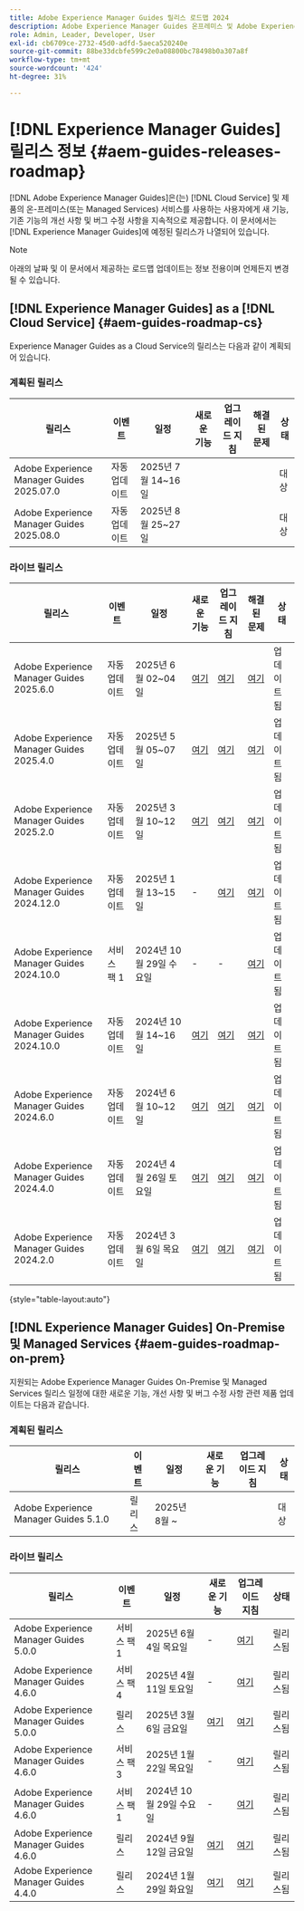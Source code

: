 ```yaml
---
title: Adobe Experience Manager Guides 릴리스 로드맵 2024
description: Adobe Experience Manager Guides 온프레미스 및 Adobe Experience Manager Guides as a Cloud Service의 라이브 및 예정된 릴리스에 대한 정보를 가져옵니다
role: Admin, Leader, Developer, User
exl-id: cb6709ce-2732-45d0-adfd-5aeca520240e
source-git-commit: 88be33dcbfe599c2e0a08800bc78498b0a307a8f
workflow-type: tm+mt
source-wordcount: '424'
ht-degree: 31%

---
```


# [!DNL Experience Manager Guides] 릴리스 정보 {#aem-guides-releases-roadmap}

[!DNL Adobe Experience Manager Guides]은(는) [!DNL Cloud Service] 및 제품의 온-프레미스(또는 Managed Services) 서비스를 사용하는 사용자에게 새 기능, 기존 기능의 개선 사항 및 버그 수정 사항을 지속적으로 제공합니다. 이 문서에서는 [!DNL Experience Manager Guides]에 예정된 릴리스가 나열되어 있습니다.

>[!NOTE]
>
>아래의 날짜 및 이 문서에서 제공하는 로드맵 업데이트는 정보 전용이며 언제든지 변경될 수 있습니다.

## [!DNL Experience Manager Guides] as a [!DNL Cloud Service] {#aem-guides-roadmap-cs}

Experience Manager Guides as a Cloud Service의 릴리스는 다음과 같이 계획되어 있습니다.

### 계획된 릴리스


| 릴리스 | 이벤트 | 일정 | 새로운 기능 | 업그레이드 지침 | 해결된 문제 | 상태 |
|---|---|---|---|---|---|---|
| Adobe Experience Manager Guides 2025.07.0 | 자동 업데이트 | 2025년 7월 14~16일 |  |  |  | 대상 |
| Adobe Experience Manager Guides 2025.08.0 | 자동 업데이트 | 2025년 8월 25~27일 |  |  |  | 대상 |

### 라이브 릴리스

| 릴리스 | 이벤트 | 일정 | 새로운 기능 | 업그레이드 지침 | 해결된 문제 | 상태 |
|---|---|---|---|---|---|---|
| Adobe Experience Manager Guides 2025.6.0 | 자동 업데이트 | 2025년 6월 02~04일 | [여기](whats-new-2025-06-0.md) | [여기](upgrade-instructions-2025-06-0.md) | [여기](fixed-issues-2025-06-0.md) | 업데이트됨 |
| Adobe Experience Manager Guides 2025.4.0 | 자동 업데이트 | 2025년 5월 05~07일 | [여기](whats-new-2025-04-0.md) | [여기](upgrade-instructions-2025-04-0.md) | [여기](fixed-issues-2025-04-0.md) | 업데이트됨 |
| Adobe Experience Manager Guides 2025.2.0 | 자동 업데이트 | 2025년 3월 10~12일 | [여기](whats-new-2025-02-0.md) | [여기](upgrade-instructions-2025-02-0.md) | [여기](fixed-issues-2025-02-0.md) | 업데이트됨 |
| Adobe Experience Manager Guides 2024.12.0 | 자동 업데이트 | 2025년 1월 13~15일 | - | [여기](upgrade-instructions-2024-12-0.md) | [여기](fixed-issues-2024-12-0.md) | 업데이트됨 |
| Adobe Experience Manager Guides 2024.10.0 | 서비스 팩 1 | 2024년 10월 29일 수요일 | - | - | [여기](fixed-issues-2024-10-0-sp1.md) | 업데이트됨 |
| Adobe Experience Manager Guides 2024.10.0 | 자동 업데이트 | 2024년 10월 14~16일 | [여기](whats-new-2024-10-0.md) | [여기](upgrade-instructions-2024-10-0.md) | [여기](fixed-issues-2024-10-0.md) | 업데이트됨 |
| Adobe Experience Manager Guides 2024.6.0 | 자동 업데이트 | 2024년 6월 10~12일 | [여기](whats-new-2024-06-0.md) | [여기](upgrade-instructions-2024-06-0.md) | [여기](fixed-issues-2024-06-0.md) | 업데이트됨 |
| Adobe Experience Manager Guides 2024.4.0 | 자동 업데이트 | 2024년 4월 26일 토요일 | [여기](whats-new-2024-04-0.md) | [여기](upgrade-instructions-2024-04-0.md) | [여기](fixed-issues-2024-04-0.md) | 업데이트됨 |
| Adobe Experience Manager Guides 2024.2.0 | 자동 업데이트 | 2024년 3월 6일 목요일 | [여기](whats-new-2024-2-0.md) | [여기](upgrade-instructions-2024-2-0.md) | [여기](fixed-issues-2024-2-0.md) | 업데이트됨 |

{style="table-layout:auto"}



## [!DNL Experience Manager Guides] On-Premise 및 Managed Services {#aem-guides-roadmap-on-prem}

지원되는 Adobe Experience Manager Guides On-Premise 및 Managed Services 릴리스 일정에 대한 새로운 기능, 개선 사항 및 버그 수정 사항 관련 제품 업데이트는 다음과 같습니다.

### 계획된 릴리스

| 릴리스 | 이벤트 | 일정 | 새로운 기능 | 업그레이드 지침 | 상태 |
|---|---|---|---|---|---|
| Adobe Experience Manager Guides 5.1.0 | 릴리스 | 2025년 8월 ~ |  |  | 대상 |

### 라이브 릴리스

| 릴리스 | 이벤트 | 일정 | 새로운 기능 | 업그레이드 지침 | 상태 |
|---|---|---|---|---|---|
| Adobe Experience Manager Guides 5.0.0 | 서비스 팩 1 | 2025년 6월 4일 목요일 | - | [여기](upgrade-instructions-5-0-0-sp1.md) | 릴리스됨 |
| Adobe Experience Manager Guides 4.6.0 | 서비스 팩 4 | 2025년 4월 11일 토요일 | - | [여기](upgrade-instructions-4-6-0-sp4.md) | 릴리스됨 |
| Adobe Experience Manager Guides 5.0.0 | 릴리스 | 2025년 3월 6일 금요일 | [여기](whats-new-5-0-0.md) | [여기](upgrade-instructions-5-0-0.md) | 릴리스됨 |
| Adobe Experience Manager Guides 4.6.0 | 서비스 팩 3 | 2025년 1월 22일 목요일 | - | [여기](upgrade-instructions-4-6-0-sp2.md) | 릴리스됨 |
| Adobe Experience Manager Guides 4.6.0 | 서비스 팩 1 | 2024년 10월 29일 수요일 | - | [여기](upgrade-instructions-4-6-0-sp1.md) | 릴리스됨 |
| Adobe Experience Manager Guides 4.6.0 | 릴리스 | 2024년 9월 12일 금요일 | [여기](whats-new-4-6.md) | [여기](upgrade-instructions-4-6-0.md) | 릴리스됨 |
| Adobe Experience Manager Guides 4.4.0 | 릴리스 | 2024년 1월 29일 화요일 | [여기](whats-new-4-4.md) | [여기](upgrade-instructions-4-4.md) | 릴리스됨 |



